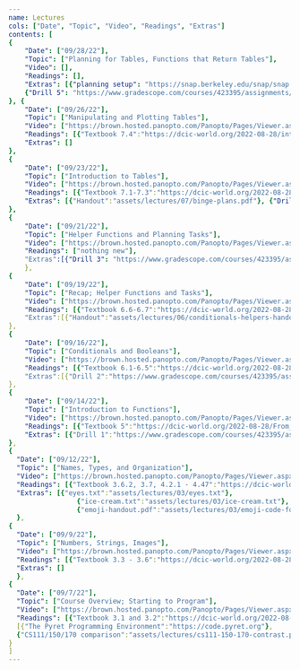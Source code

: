 ```yaml
---
name: Lectures
cols: ["Date", "Topic", "Video", "Readings", "Extras"]
contents: [
{
	"Date": ["09/28/22"],
    "Topic": ["Planning for Tables, Functions that Return Tables"],
	"Video": [],
	"Readings": [],
	"Extras": [{"planning setup": "https://snap.berkeley.edu/snap/snap.html#present:Username=kfisler&ProjectName=table-plans-lecture"},
	{"Drill 5": "https://www.gradescope.com/courses/423395/assignments/2206515"}]
}, {
	"Date": ["09/26/22"],
    "Topic": ["Manipulating and Plotting Tables"],
	"Video": ["https://brown.hosted.panopto.com/Panopto/Pages/Viewer.aspx?id=9b75127a-f7e1-41be-8901-af000150d971"],
	"Readings": [{"Textbook 7.4":"https://dcic-world.org/2022-08-28/intro-tabular-data.html#%28part._.Processing_.Rows%29"}],
	"Extras": []
},
{
	"Date": ["09/23/22"],
    "Topic": ["Introduction to Tables"],
	"Video": ["https://brown.hosted.panopto.com/Panopto/Pages/Viewer.aspx?id=40084421-0f6a-43a8-a33c-af000150d93d"],
	"Readings": [{"Textbook 7.1-7.3":"https://dcic-world.org/2022-08-28/intro-tabular-data.html"}],
	"Extras": [{"Handout":"assets/lectures/07/binge-plans.pdf"}, {"Drill 4": "https://www.gradescope.com/courses/423395/assignments/2206516"}]
},
{
	"Date": ["09/21/22"],
    "Topic": ["Helper Functions and Planning Tasks"],
	"Video": ["https://brown.hosted.panopto.com/Panopto/Pages/Viewer.aspx?id=0a3db58f-a324-49cc-aa0f-af000150d90e"],
	"Readings": ["nothing new"],
	"Extras":[{"Drill 3": "https://www.gradescope.com/courses/423395/assignments/2206520"}]
	},
{
	"Date": ["09/19/22"],
    "Topic": ["Recap; Helper Functions and Tasks"],
	"Video": ["https://brown.hosted.panopto.com/Panopto/Pages/Viewer.aspx?id=828cffe6-f5a1-4de2-b065-af000150d8e9"],
	"Readings": [{"Textbook 6.6-6.7":"https://dcic-world.org/2022-08-28/Conditionals_and_Booleans.html"}],
	"Extras":[{"Handout":"assets/lectures/06/conditionals-helpers-handout.pdf"}]
},
{
	"Date": ["09/16/22"],
    "Topic": ["Conditionals and Booleans"],
	"Video": ["https://brown.hosted.panopto.com/Panopto/Pages/Viewer.aspx?id=bea904b5-8971-4b8c-9207-af000150d8bf"],
	"Readings": [{"Textbook 6.1-6.5":"https://dcic-world.org/2022-08-28/Conditionals_and_Booleans.html"}],
	"Extras":[{"Drill 2":"https://www.gradescope.com/courses/423395/assignments/2206522"}]
},
{
	"Date": ["09/14/22"],
	"Topic": ["Introduction to Functions"],
	"Video": ["https://brown.hosted.panopto.com/Panopto/Pages/Viewer.aspx?id=4521b012-41a3-47c8-8a24-af000150d89f"],
	"Readings": [{"Textbook 5":"https://dcic-world.org/2022-08-28/From_Repeated_Expressions_to_Functions.html"}],
	"Extras": [{"Drill 1":"https://www.gradescope.com/courses/423395/assignments/2206476"}]
},
{
  "Date": ["09/12/22"],
  "Topic": ["Names, Types, and Organization"],
  "Video": ["https://brown.hosted.panopto.com/Panopto/Pages/Viewer.aspx?id=7836abb4-1e95-4873-92dd-af000150d873"],
  "Readings": [{"Textbook 3.6.2, 3.7, 4.2.1 - 4.47":"https://dcic-world.org/2021-08-21/Naming_Values.html"}],
  "Extras": [{"eyes.txt":"assets/lectures/03/eyes.txt"},
                 {"ice-cream.txt":"assets/lectures/03/ice-cream.txt"},
                 {"emoji-handout.pdf":"assets/lectures/03/emoji-code-formatting.pdf"}]
  },
{
  "Date": ["09/9/22"],
  "Topic": ["Numbers, Strings, Images"],
  "Video": ["https://brown.hosted.panopto.com/Panopto/Pages/Viewer.aspx?id=6d8308ff-208f-45c9-9a5d-af000150d84e"],
  "Readings": [{"Textbook 3.3 - 3.6":"https://dcic-world.org/2022-08-28/getting-started.html#%28part._flags-notice-wonder%29"}],
  "Extras": []
  },
{
  "Date": ["09/7/22"],
  "Topic": ["Course Overview; Starting to Program"],
  "Video": ["https://brown.hosted.panopto.com/Panopto/Pages/Viewer.aspx?id=f1966f07-abde-4150-a7ca-ad9d00206eee"],
  "Readings": [{"Textbook 3.1 and 3.2":"https://dcic-world.org/2022-08-28/getting-started.html#%28part._expressions%29"}],
  [{"The Pyret Programming Environment":"https://code.pyret.org"},
  {"CS111/150/170 comparison":"assets/lectures/cs111-150-170-contrast.pdf"}]
}
]
---
```





